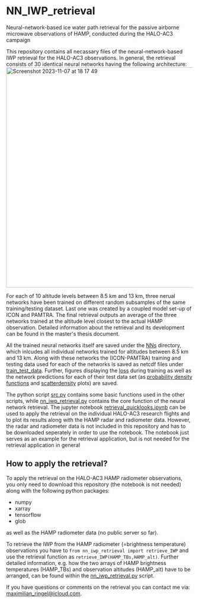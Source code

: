 # NN_IWP_retrieval
Neural-network-based ice water path retrieval for the passive airborne microwave observations of HAMP, conducted during the HALO-AC3 campaign

This repository contains all necassary files of the neural-network-based IWP retrieval for the HALO-AC3 observations. In general, the retrieval consists of 30 identical neural networks having the following architecture:
<img width="594" alt="Screenshot 2023-11-07 at 18 17 49" src="https://github.com/MaxRing96/NN_IWP_retrieval/assets/62293752/a9208f42-d2eb-40bc-ac96-d002d60f22cc">


For each of 10 altitude levels between 8.5 km and 13 km, three nerual networks have been trained on different random subsamples of the same training/testing dataset.
Last one was created by a coupled model set-up of ICON and PAMTRA. The final retrieval outputs an average of the three networks trained at the altitude level closest to the actual HAMP observation. Detailed information about the retrieval and its development can be found in the master's thesis document.

All the trained neural networks itself are saved under the [NNs](NNs) directory, which inlcudes all individual networks trained for altitudes between 8.5 km and 13 km.
Along with these networks the (ICON-PAMTRA) training and testing data used for each of the networks is saved as netcdf files under [train_test_data](\NNs\train_test_data).
Further, figures displaying the [loss](\NNs\testing_loss) during training as well as the network predictions for each of their test data set (as [probability density functions](\NNs\testing_pdfs) and [scatterdensity](\NNs\testing_scatterdensity) plots) are saved.

The python script [src.py](\src.py) contains some basic functions used in the other scripts, while [nn_iwp_retrieval.py](\nn_iwp_retrieval.py) contains the core function of the neural network retrieval. 
The jupyter notebook [retrieval_quicklooks.ipynb](\retrieval_quicklooks.ipynb) can be used to apply the retrieval on the individual HALO-AC3 research flights and to plot its results along with the HAMP radar and radiometer data.
However, the radar and radiometer data is not included in this repository and has to be downloaded seperately in order to use the notebook. The notebook just serves as an example for the retrieval application, but is not needed for the retrieval application in general

## How to apply the retrieval?
To apply the retrieval on the HALO-AC3 HAMP radiometer observations, you only need to download this repository (the notebook is not needed) along with the following python packages:
  - numpy
  - xarray
  - tensorflow
  - glob

as well as the HAMP radiometer data (no public server so far).

To retrieve the IWP from the HAMP radiometer (=brightness temperature) observations you have to `from nn_iwp_retrieval import retrieve_IWP` and use the retrieval function as `retrieve_IWP(HAMP_TBs,HAMP_alt)`.
Further detailed information, e.g. how the two arrays of HAMP brightness temperatures (HAMP_TBs) and observation altitudes (HAMP_alt) have to be arranged, can be found within the [nn_iwp_retrieval.py](\nn_iwp_retrieval.py) script.

If you have questions or comments on the retrieval you can contact me via: maximilian_ringel@icloud.com.

